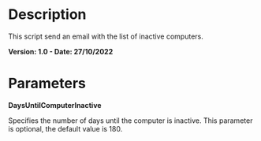 # Description
This script send an email with the list of inactive computers.

**Version: 1.0 - Date: 27/10/2022**

# Parameters

**DaysUntilComputerInactive**

Specifies the number of days until the computer is inactive. This parameter is optional, the default value is 180.

